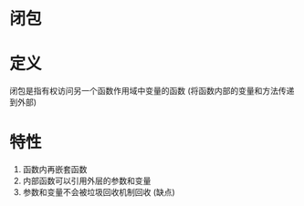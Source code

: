 # 闭包

# 定义
闭包是指有权访问另一个函数作用域中变量的函数 (将函数内部的变量和方法传递到外部)

# 特性
1. 函数内再嵌套函数
2. 内部函数可以引用外层的参数和变量
3. 参数和变量不会被垃圾回收机制回收  (缺点)